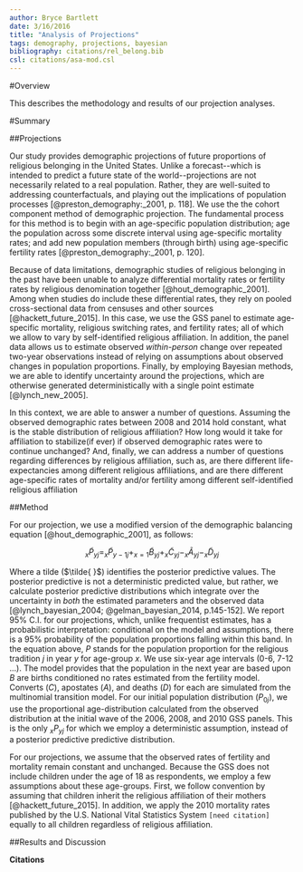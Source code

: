 ```yaml
---
author: Bryce Bartlett
date: 3/16/2016
title: "Analysis of Projections"
tags: demography, projections, bayesian
bibliography: citations/rel_belong.bib
csl: citations/asa-mod.csl
---
```


#Overview

This describes the methodology and results of our projection analyses.

#Summary

##Projections

Our study provides demographic projections of future proportions of religious belonging in the United States. Unlike a forecast--which is intended to predict a future state of the world--projections are not necessarily related to a real population. Rather, they are well-suited to addressing counterfactuals, and playing out the implications of population processes [@preston_demography:_2001, p. 118]. We use the the cohort component method of demographic projection. The fundamental process for this method is to begin with an age-specific population distribution; age the population across some discrete interval using age-specific mortality rates; and add new population members (through birth) using age-specific fertility rates [@preston_demography:_2001, p. 120].

Because of data limitations, demographic studies of religious belonging in the past have been unable to analyze differential mortality rates or fertility rates by religious denomination together [@hout_demographic_2001]. Among when studies do include these differential rates, they rely on pooled cross-sectional data from censuses and other sources [@hackett_future_2015]. In this case, we use the GSS panel to estimate age-specific mortality, religious switching rates, and fertility rates; all of which we allow to vary by self-identified religious affiliation. In addition, the panel data allows us to estimate observed *within-person* change over repeated two-year observations instead of relying on assumptions about observed changes in population proportions. Finally, by employing Bayesian methods, we are able to identify uncertainty around the projections, which are otherwise generated deterministically with a single point estimate [@lynch_new_2005].

In this context, we are able to answer a number of questions. Assuming the observed demographic rates between 2008 and 2014 hold constant, what is the stable distribution of religious affiliation? How long would it take for affiliation to stabilize(if ever) if observed demographic rates were to continue unchanged? And, finally, we can address a number of questions regarding differences by religious affiliation, such as, are there different life-expectancies among different religious affiliations, and are there different age-specific rates of mortality and/or fertility among different self-identified religious affiliation

##Method

For our projection, we use a modified version of the demographic balancing equation [@hout_demographic_2001], as follows:

$$
_x\tilde{P}_{yj} = _x\tilde{P}_{y-1 j} + _{x=1}\tilde{B}_{yj} + _x\tilde{C}_{yj} - _x\tilde{A}_{yj} - _x\tilde{D}_{yj} 
$$

Where a tilde ($\tilde{ }$) identifies the posterior predictive values. The posterior predictive is not a deterministic predicted value, but rather, we calculate posterior predictive distributions which integrate over the uncertainty in *both* the estimated parameters and the observed data [@lynch_bayesian_2004; @gelman_bayesian_2014, p.145-152]. We report 95% C.I. for our projections, which, unlike frequentist estimates, has a probabilistic interpretation: conditional on the model and assumptions, there is a 95% probability of the population proportions falling within this band.  In the equation above, $P$ stands for the population proportion for the religious tradition $j$ in year $y$ for age-group $x$. We use six-year age intervals (0-6, 7-12 ...). The model provides that the population in the next year are based upon $B$ are births conditioned no rates estimated from the fertility model. Converts ($C$), apostates ($A$), and deaths ($D$) for each are simulated from the multinomial transition model. For our initial population distribution ($P_{0j}$), we use the proportional age-distribution calculated from the observed distribution at the initial wave of the 2006, 2008, and 2010 GSS panels. This is the only $_xP_{yj}$ for which we employ a deterministic assumption, instead of a posterior predictive predictive distribution.

For our projections, we assume that the observed rates of fertility and mortality remain constant and unchanged. Because the GSS does not include children under the age of 18 as respondents, we employ a few assumptions about these age-groups. First, we follow convention by assuming that children inherit the religious affiliation of their mothers [@hackett_future_2015]. In addition, we apply the 2010 mortality rates published by the U.S. National Vital Statistics System ```[need citation]``` equally to all children regardless of religious affiliation.  

##Results and Discussion 



**Citations**
